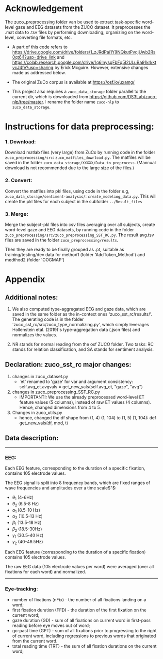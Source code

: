 # Acknowledgement
The zuco_preprocessing folder van be used to extract task-specific word-level gaze and EEG datasets from the ZUCO dataset. It preprocesses the .mat data to .tsv files by performing downloading, organizing on the word-level, converting file formats, etc.

- A part of this code refers to https://drive.google.com/drive/folders/1_zJRdPai1Y9NQkutPvqjUwb2Rs0qt6l1?usp=drive_link and https://colab.research.google.com/drive/1q6InysgFbFq5I2ULuBa91krkktvcJ4fe?usp=sharing by Erick Mcguire. However, extensive changes made as addressed below.

- The original ZuCo corpus is available at https://osf.io/uxamg/

- This project also requires a `zuco_data_storage` folder parallel to the current dir, which is downloaded from https://github.com/DS3Lab/zuco-nlp/tree/master. I rename the folder name `zuco-nlp` to `zuco_data_storage`.

# Instructions for data preprocessing:
### 1. Download:
Download matlab files (very large) from ZuCo by running code in the folder `zuco_preprocessing/src`: `zuco_matfiles_download.py`. The matfiles will be saved in the folder `zuco_data_storage/XXXXX/Data_to_preprocess`. (Mannual download is not recommended due to the large size of the files.)


### 2. Convert:
Convert the matfiles into pkl files, using code in the folder e.g, `zuco_data_storage/sentiment-analysis/`: `create_modeling_data.py`.
This will create the pkl files for each subject in the subfolder `../Result_files`

### 3. Merge:

Merge the subject-pkl files into csv files averaging over all subjects, create word-level gaze and EEG datasets, by running code in the folder `zuco_preprocessing/src/zuco_preprocessing_SST_RC.py`.
The result avg.tsv files are saved in the folder `zuco_preprocessing/results`.

Then they are ready to be finally grouped as .pt, suitable as training/testing/dev data for method1 (folder 'AddToken_Method') and medthod2 (folder 'COGMAP')


# Appendix

## Additional notes:
1. We also computed type-aggregated EEG and gaze data, which are saved in the same folder as the in-context ones 'zuco_sst_rc/results/'. The generating code is in the folder 'zuco_sst_rc/src/zuco_type_normalizing.py', which simply leverages Hollenstein etal. (2019)'s type-aggregation data (.json files) and normalizes the values.

2. NR stands for normal reading from the osf ZUCO folder. 
Two tasks: RC stands for relation classification, and SA stands for sentiment analysis.

## Declaration: zuco_sst_rc major changes:
1. changes in zuco_dataset.py
    - 'et' renamed to 'gaze' for var and argument consistency: self.avg_et.avgvals = get_new_vals(self.avg_et, "gaze", "avg")
2. changes in zuco_preprocessing_SST_RC.py
    - IMPORTANT!: We use the already preprocessed word-level ET feature values (5 columns), instead of raw ET values (4 columns). Hence, changed dimensions from 4 to 5.
3. Changes in zuco_utils.py
    - hence, changed the df shape from (1, 4) (1, 104) to (1, 5) (1, 104): def get_new_vals(df, mod, t)


## Data description:
------------------
### EEG:

Each EEG feature, corresponding to the duration of a specific fixation, contains 105 electrode values.

The EEG signal is split into 8 frequency bands, which are fixed ranges of wave frequencies and amplitudes over a time scale$"$:

- $\theta_1$ (4-6Hz)
- $\theta_2$ (6.5-8 Hz)
- $\alpha_1$ (8.5-10 Hz)
- $\alpha_2$ (10.5-13 Hz)
- $\beta_1$ (13.5-18 Hz)
- $\beta_2$ (18.5-30Hz)
- $\gamma_1$ (30.5-40 Hz)
- $\gamma_2$ (40-49.5Hz)

Each EEG feature (corresponding to the duration of a specific fixation) contains 105 electrode values.

The raw EEG data (105 electrode values per word) were averaged (over all fixations for each word) and normalized.


------------------
### Eye-tracking:

- number of fixations (nFix) - the number of all fixations landing on a word;
- first fixation duration (FFD) - the duration of the first fixation on the current word;
- gaze duration (GD) - sum of all fixations on current word in first-pass reading before eye moves out of word;
- go-past time (GPT) - sum of all fixations prior to progressing to the right of current word, including regressions to previous words that originated from the current word.
- total reading time (TRT) - the sum of all fixation durations on the current word;
